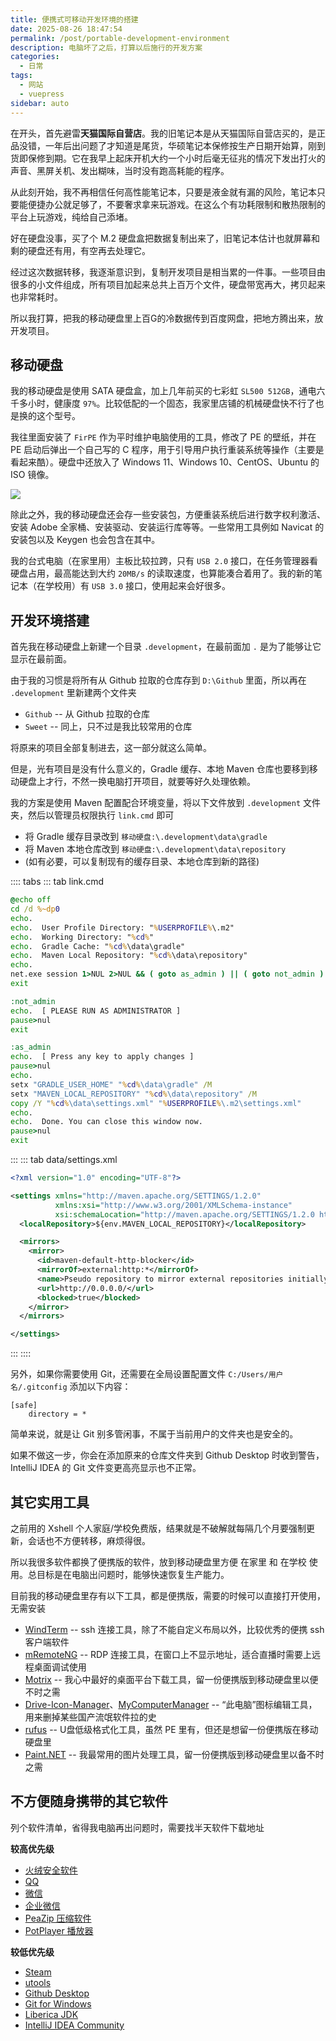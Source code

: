 ```yaml
---
title: 便携式可移动开发环境的搭建
date: 2025-08-26 18:47:54
permalink: /post/portable-development-environment
description: 电脑坏了之后，打算以后施行的开发方案
categories: 
  - 日常
tags: 
  - 网站
  - vuepress
sidebar: auto
---
```


在开头，首先避雷**天猫国际自营店**。我的旧笔记本是从天猫国际自营店买的，是正品没错，一年后出问题了才知道是尾货，华硕笔记本保修按生产日期开始算，刚到货即保修到期。它在我早上起床开机大约一个小时后毫无征兆的情况下发出打火的声音、黑屏关机、发出糊味，当时没有跑高耗能的程序。

从此刻开始，我不再相信任何高性能笔记本，只要是液金就有漏的风险，笔记本只要能便捷办公就足够了，不要奢求拿来玩游戏。在这么个有功耗限制和散热限制的平台上玩游戏，纯给自己添堵。

好在硬盘没事，买了个 M.2 硬盘盒把数据复制出来了，旧笔记本估计也就屏幕和剩的硬盘还有用，有空再去处理它。

经过这次数据转移，我逐渐意识到，复制开发项目是相当累的一件事。一些项目由很多的小文件组成，所有项目加起来总共上百万个文件，硬盘带宽再大，拷贝起来也非常耗时。

所以我打算，把我的移动硬盘里上百G的冷数据传到百度网盘，把地方腾出来，放开发项目。

## 移动硬盘

我的移动硬盘是使用 SATA 硬盘盒，加上几年前买的七彩虹 `SL500 512GB`，通电六千多小时，健康度 `97%`。比较低配的一个固态，我家里店铺的机械硬盘快不行了也是换的这个型号。

我往里面安装了 `FirPE` 作为平时维护电脑使用的工具，修改了 PE 的壁纸，并在 PE 启动后弹出一个自己写的 C 程序，用于引导用户执行重装系统等操作（主要是看起来酷）。硬盘中还放入了 Windows 11、Windows 10、CentOS、Ubuntu 的 ISO 镜像。

![](https://pic1.imgdb.cn/item/68ad97cf58cb8da5c852a421.png)

除此之外，我的移动硬盘还会存一些安装包，方便重装系统后进行数字权利激活、安装 Adobe 全家桶、安装驱动、安装运行库等等。一些常用工具例如 Navicat 的安装包以及 Keygen 也会包含在其中。

我的台式电脑（在家里用）主板比较拉跨，只有 `USB 2.0` 接口，在任务管理器看硬盘占用，最高能达到大约 `20MB/s` 的读取速度，也算能凑合着用了。我的新的笔记本（在学校用）有 `USB 3.0` 接口，使用起来会好很多。

## 开发环境搭建

首先我在移动硬盘上新建一个目录 `.development`，在最前面加 `.` 是为了能够让它显示在最前面。

由于我的习惯是将所有从 Github 拉取的仓库存到 `D:\Github` 里面，所以再在 `.development` 里新建两个文件夹
+ `Github` -- 从 Github 拉取的仓库
+ `Sweet` -- 同上，只不过是我比较常用的仓库

将原来的项目全部复制进去，这一部分就这么简单。

但是，光有项目是没有什么意义的，Gradle 缓存、本地 Maven 仓库也要移到移动硬盘上才行，不然一换电脑打开项目，就要等好久处理依赖。

我的方案是使用 Maven 配置配合环境变量，将以下文件放到 `.development` 文件夹，然后以管理员权限执行 `link.cmd` 即可
+ 将 Gradle 缓存目录改到 `移动硬盘:\.development\data\gradle`
+ 将 Maven 本地仓库改到 `移动硬盘:\.development\data\repository`
+ (如有必要，可以复制现有的缓存目录、本地仓库到新的路径)

:::: tabs
::: tab link.cmd

```bat
@echo off
cd /d %~dp0
echo.
echo.  User Profile Directory: "%USERPROFILE%\.m2"
echo.  Working Directory: "%cd%"
echo.  Gradle Cache: "%cd%\data\gradle"
echo.  Maven Local Repository: "%cd%\data\repository"
echo.
net.exe session 1>NUL 2>NUL && ( goto as_admin ) || ( goto not_admin )
exit

:not_admin
echo.  [ PLEASE RUN AS ADMINISTRATOR ]
pause>nul
exit

:as_admin
echo.  [ Press any key to apply changes ]
pause>nul
echo.
setx "GRADLE_USER_HOME" "%cd%\data\gradle" /M
setx "MAVEN_LOCAL_REPOSITORY" "%cd%\data\repository" /M
copy /Y "%cd%\data\settings.xml" "%USERPROFILE%\.m2\settings.xml"
echo.
echo.  Done. You can close this window now.
pause>nul
exit

```

:::
::: tab data/settings.xml

```xml
<?xml version="1.0" encoding="UTF-8"?>

<settings xmlns="http://maven.apache.org/SETTINGS/1.2.0"
          xmlns:xsi="http://www.w3.org/2001/XMLSchema-instance"
          xsi:schemaLocation="http://maven.apache.org/SETTINGS/1.2.0 https://maven.apache.org/xsd/settings-1.2.0.xsd">
  <localRepository>${env.MAVEN_LOCAL_REPOSITORY}</localRepository>

  <mirrors>
    <mirror>
      <id>maven-default-http-blocker</id>
      <mirrorOf>external:http:*</mirrorOf>
      <name>Pseudo repository to mirror external repositories initially using HTTP.</name>
      <url>http://0.0.0.0/</url>
      <blocked>true</blocked>
    </mirror>
  </mirrors>

</settings>
```

:::
::::

另外，如果你需要使用 Git，还需要在全局设置配置文件 `C:/Users/用户名/.gitconfig` 添加以下内容：
```
[safe]
    directory = *
```
简单来说，就是让 Git 别多管闲事，不属于当前用户的文件夹也是安全的。

如果不做这一步，你会在添加原来的仓库文件夹到 Github Desktop 时收到警告，IntelliJ IDEA 的 Git 文件变更高亮显示也不正常。

## 其它实用工具

之前用的 Xshell 个人家庭/学校免费版，结果就是不破解就每隔几个月要强制更新，会话也不方便转移，麻烦得很。

所以我很多软件都换了便携版的软件，放到移动硬盘里方便 在家里 和 在学校 使用。总目标是在电脑出问题时，能够快速恢复生产能力。

目前我的移动硬盘里存有以下工具，都是便携版，需要的时候可以直接打开使用，无需安装
+ [WindTerm](https://github.com/kingToolbox/WindTerm/releases) -- ssh 连接工具，除了不能自定义布局以外，比较优秀的便携 ssh 客户端软件
+ [mRemoteNG](https://github.com/mRemoteNG/mRemoteNG/releases) -- RDP 连接工具，在窗口上不显示地址，适合直播时需要上远程桌面调试使用
+ [Motrix](https://motrix.app/zh-CN/) -- 我心中最好的桌面平台下载工具，留一份便携版到移动硬盘里以便不时之需
+ [Drive-Icon-Manager](https://github.com/Return-Log/Drive-Icon-Manager/releases)、[MyComputerManager](https://github.com/1357310795/MyComputerManager/releases) -- “此电脑”图标编辑工具，用来删掉某些国产流氓软件拉的史
+ [rufus](https://rufus.ie/zh) -- U盘低级格式化工具，虽然 PE 里有，但还是想留一份便携版在移动硬盘里
+ [Paint.NET](https://github.com/paintdotnet/release/releases/latest) -- 我最常用的图片处理工具，留一份便携版到移动硬盘里以备不时之需

## 不方便随身携带的其它软件

列个软件清单，省得我电脑再出问题时，需要找半天软件下载地址

**较高优先级**
+ [火绒安全软件](https://www.huorong.cn/person)
+ [QQ](https://im.qq.com/pcqq/index.shtml)
+ [微信](https://pc.weixin.qq.com/)
+ [企业微信](https://work.weixin.qq.com/#indexDownload)
+ [PeaZip 压缩软件](https://peazip.github.io/peazip-64bit.html)
+ [PotPlayer 播放器](https://potplayer.tv/?lang=zh_CN)

**较低优先级**
+ [Steam](https://store.steampowered.com/about/)
+ [utools](https://www.u-tools.cn/download/)
+ [Github Desktop](https://desktop.github.com/download/)
+ [Git for Windows](https://gitforwindows.org/)
+ [Liberica JDK](http://bell-sw.com/pages/downloads)
+ [IntelliJ IDEA Community](https://www.jetbrains.com/zh-cn/idea/download/#community-edition)

